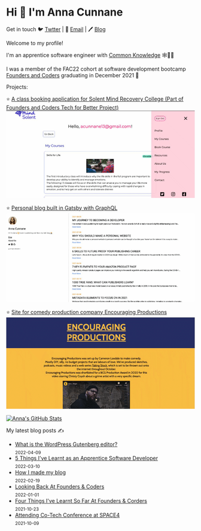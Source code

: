 # Hi 👋 I'm Anna Cunnane

Get in touch 🐦 [Twtter](https://twitter.com/MollyBloom1989) |
📧 <a href="mailto:acunnane13@email.com"> Email</a> |
🖊️ [Blog](https://www.annacunnane.co.uk/)

Welcome to my profile!

I'm an apprentice software engineer with [Common Knowledge](https://commonknowledge.coop/) 🕸️👩‍💻

I was a member of the FAC22 cohort at software development bootcamp [Founders and Coders](https://www.foundersandcoders.com/) graduating in December 2021 
💫


Projects:

⭐ [A class booking application for Solent Mind Recovery College (Part of Founders and Coders Tech for Better Project)](https://github.com/Moggach/solent-mind)
![ ](SolentMind.gif)

⭐ [Personal blog built in Gatsby with GraphQL](https://github.com/Moggach/my-blog-site)
![ ](Blogsite.gif)

⭐ [Site for comedy production company Encouraging Productions](https://github.com/Moggach/encouraging-productions)
![ ](EncouragingProductions.gif)


[![Anna's GitHub Stats](https://github-readme-stats.vercel.app/api?username=Moggach&hide=stars)]()

My latest blog posts ✍️

- [What is the WordPress Gutenberg editor?](https://www.annacunnane.co.uk/blog/What%20is%20the%20WordPress%20Gutenberg%20editor) <br/> <sub>2022-04-09</sub>
- [5 Things I've Learnt as an Apprentice Software Developer](https://www.annacunnane.co.uk/blog/5%20Things%20I've%20Learnt%20as%20an%20Apprentice%20Software%20Developer) <br/> <sub>2022-03-10</sub>
- [How I made my blog](https://www.annacunnane.co.uk/blog/How%20I%20made%20my%20blog) <br/> <sub>2022-02-19</sub>
- [Looking Back At Founders & Coders](https://www.annacunnane.co.uk/blog/Looking%20back%20at%20Founders%20and%20Coders) <br/> <sub>2022-01-01</sub>
- [Four Things I've Learnt So Far At Founders & Corders](https://www.annacunnane.co.uk/blog/Four%20Things%20I've%20Learnt%20at%20FAC) <br/> <sub>2021-10-23</sub>
- [Attending Co-Tech Conference at SPACE4 ](https://www.annacunnane.co.uk/blog/Attending%20Co-Tech%20conference%20at%20Space4) <br/> <sub>2021-10-09</sub>




